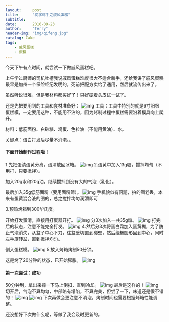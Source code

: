 ```yaml
---
layout:     post
title:      "初学练手之戚风蛋糕"
subtitle:   
date:       2016-09-23
author:     "Terry"
header-img: "img/qifeng.jpg"
catalog: Cake
tags:
    - 戚风蛋糕
    - 蛋糕
---
```

今天下午有点时间，就尝试一下做戚风蛋糕吧。

上午学过厨师的司机吐槽我说戚风蛋糕难度很大不适合新手，还给我讲了戚风蛋糕最早是加州一个保险经纪发明的，死前把配方卖给了通用，然后就流传出来了。

虽然听说很难，但是我材料都买好了！只好硬着头皮试一试了。

还是先把要用到的工具和食材准备好：
![img](http://odmaovtkc.bkt.clouddn.com/image/qifeng/20160923_172423.jpg)
工具：工具中特别的就是6寸阳极蛋糕模，一定要用这种，不能用不沾的，因为烤制过程中蛋糕需要沿着模具向上爬升。

材料：低筋面粉、白砂糖、鸡蛋、色拉油（不能用黄油）、水。

关键点：蛋白打发后尽量不消泡。。

#### 下面开始制作过程啦！
1.先把蛋清蛋黄分离，蛋清放回冰箱。
![img](http://odmaovtkc.bkt.clouddn.com/image/qifeng/20160923_173615.jpg)
2.蛋黄中加入13g糖，搅拌均匀（不用打，只要搅拌）。

加入20g水和20g油，继续搅拌到没有大的气泡（乳化）。

最后加入35g低筋面粉（要用面粉筛）。
![img](http://odmaovtkc.bkt.clouddn.com/image/qifeng/20160923_175037.jpg)
手机貌似有问题，拍的图老丢，本来有蛋黄混合液的图的，总之搅拌均匀润滑即可

3.预热烤箱到300华氏度。

开始打发蛋清，直接用打蛋器开打。
![img](http://odmaovtkc.bkt.clouddn.com/image/qifeng/20160923_180132.jpg)
分3次加入一共35g糖。
![img](http://odmaovtkc.bkt.clouddn.com/image/qifeng/20160923_180255.jpg)
打完后的状态，注意不能完全打发。
![img](http://odmaovtkc.bkt.clouddn.com/image/qifeng/20160923_180435.jpg)
4.然后分3次将蛋白霜加入蛋黄糊，为了防止气泡消失，从盆子中心下刀，往盆壁切直到碰壁，然后绕椭圆形回到中心，同时左手旋转盆，直到搅拌均匀。

倒入蛋糕模。
![img](http://odmaovtkc.bkt.clouddn.com/image/qifeng/20160923_181746.jpg)
5.放入烤箱烤制50分钟。

这是烤了20分钟的状态，已开始膨胀。
![img](http://odmaovtkc.bkt.clouddn.com/image/qifeng/20160923_184007.jpg)

#### 第一次尝试：成功
50分钟到，拿出来摔一下马上倒扣，直到冷却。
![img](http://odmaovtkc.bkt.clouddn.com/image/qifeng/20160923_191107.jpg)
最后是这样的！
![img](http://odmaovtkc.bkt.clouddn.com/image/qifeng/20160923_194652.jpg)
切开后，气泡不算均匀，中部略有塌陷，不算完美，但尝了一下，味道还是很不错的！
![img](http://odmaovtkc.bkt.clouddn.com/image/qifeng/20160923_200519.jpg)
![img](http://odmaovtkc.bkt.clouddn.com/image/qifeng/20160923_200615.jpg)
下次再做会更注意不消泡，烤制时间也需要根据烤箱性能调整。

还没想好下次做什么呢，等做了我会及时更新的。



